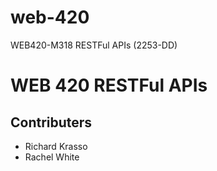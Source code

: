 # web-420
WEB420-M318 RESTFul APIs (2253-DD)

# WEB 420 RESTFul APIs

## Contributers

- Richard Krasso
- Rachel White

